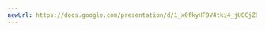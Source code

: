 ```yaml
---
newUrl: https://docs.google.com/presentation/d/1_xQfkyHF9V4tki4_jUOCjZhK1n52k2QeH_rVLp4cv1E/present
---
```

